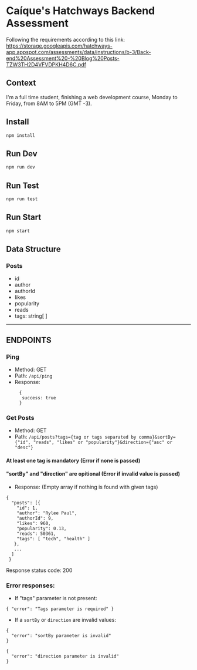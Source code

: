 # Caíque's Hatchways Backend Assessment

Following the requirements according to this link: https://storage.googleapis.com/hatchways-app.appspot.com/assessments/data/instructions/b-3/Back-end%20Assessment%20-%20Blog%20Posts-TZW3TH2D4VFVDPKH4D6C.pdf

## Context

I'm a full time student, finishing a web development course, Monday to Friday, from 8AM to 5PM (GMT -3).


## Install

```sh
npm install
```

## Run Dev

```sh
npm run dev
```

## Run Test

```sh
npm run test
```

## Run Start

```sh
npm start
```

## Data Structure  
  
 ### Posts
  * id
  * author
  * authorId
  * likes
  * popularity
  * reads
  * tags: string[ ] 
---

## ENDPOINTS 

 ### Ping
  * Method: GET
  * Path: `/api/ping`
  * Response:
```
     { 
      success: true 
     }
```
 ### Get Posts
  * Method: GET
  * Path: `/api/posts?tags={tag or tags separated by comma}&sortBy={"id", "reads", "likes" or "popularity"}&direction={"asc" or "desc"}`
  #### At least one tag is mandatory (Error if none is passed)
  #### "sortBy" and "direction" are opitional (Error if invalid value is passed)
  * Response: (Empty array if nothing is found with given tags)
  ```
  {
    "posts": [{
      "id": 1,
      "author": "Rylee Paul",
      "authorId": 9,
      "likes": 960,
      "popularity": 0.13,
      "reads": 50361,
      "tags": [ "tech", "health" ]
     },
     ...
    ]
   }
```
Response status code: 200

 ### Error responses:
  * If "tags" parameter is not present:

```
{ "error": "Tags parameter is required" }
```

  * If  a `sortBy` or `direction` are invalid values:

```
{ 
  "error": "sortBy parameter is invalid" 
}
```

```
{ 
  "error": "direction parameter is invalid" 
}
```
